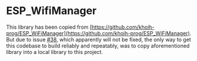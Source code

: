 # ESP_WifiManager

This library has been copied from [https://github.com/khoih-prog/ESP_WiFiManager](https://github.com/khoih-prog/ESP_WiFiManager).
But due to issue [#38](https://github.com/khoih-prog/ESP_WiFiManager/issues/38), which apparently will not be fixed, the only way to get this codebase to build reliably and repeatably, was to copy aforementioned library into a local library to this project.